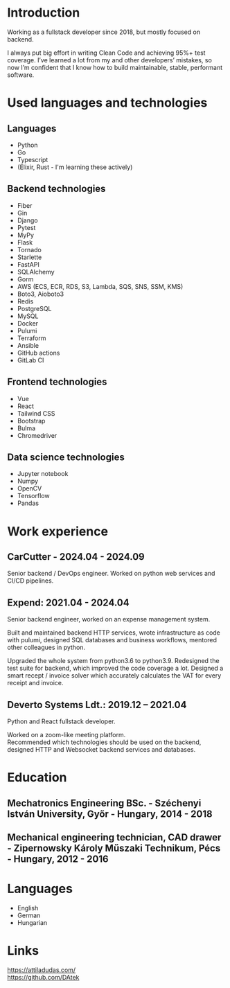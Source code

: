 # Introduction

Working as a fullstack developer since 2018, but mostly focused on backend.  

I always put big effort in writing Clean Code and achieving 95%+ test coverage. I’ve learned a lot from my and other developers’ mistakes, so now I’m
confident that I know how to build maintainable, stable, performant software.

# Used languages and technologies

## Languages
- Python
- Go
- Typescript
- (Elixir, Rust - I'm learning these actively)

## Backend technologies
- Fiber
- Gin
- Django
- Pytest
- MyPy
- Flask
- Tornado
- Starlette
- FastAPI
- SQLAlchemy
- Gorm
- AWS (ECS, ECR, RDS, S3, Lambda, SQS, SNS, SSM, KMS)
- Boto3, Aioboto3
- Redis
- PostgreSQL
- MySQL
- Docker
- Pulumi
- Terraform
- Ansible
- GitHub actions
- GitLab CI

## Frontend technologies
- Vue
- React
- Tailwind CSS
- Bootstrap
- Bulma
- Chromedriver

## Data science technologies
- Jupyter notebook
- Numpy
- OpenCV
- Tensorflow
- Pandas

# Work experience
## CarCutter - 2024.04 - 2024.09
Senior backend / DevOps engineer.
Worked on python web services and CI/CD pipelines.

## Expend: 2021.04 - 2024.04
Senior backend engineer, worked on an expense
management system.  

Built and maintained backend HTTP services, wrote infrastructure as code with pulumi,
designed SQL databases and business workflows, mentored other colleagues in python.  

Upgraded the whole system from python3.6 to python3.9. 
Redesigned the test suite for backend, which improved the code coverage a lot.
Designed a smart recept / invoice solver which accurately calculates the VAT for every receipt and invoice.

## Deverto Systems Ldt.: 2019.12 – 2021.04
Python and React fullstack developer.  

Worked on a zoom-like meeting platform.  
Recommended which technologies should be used on the backend, designed HTTP and Websocket backend services and databases.

# Education
## Mechatronics Engineering BSc. - Széchenyi István University, Győr - Hungary, 2014 - 2018
## Mechanical engineering technician, CAD drawer - Zipernowsky Károly Műszaki Technikum, Pécs - Hungary, 2012 - 2016

# Languages
- English
- German
- Hungarian

# Links
https://attiladudas.com/  
https://github.com/DAtek
